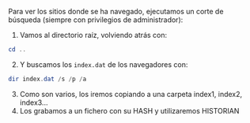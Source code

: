 Para ver los sitios donde se ha navegado, ejecutamos un corte de búsqueda (siempre con privilegios de administrador):
1. Vamos al directorio raíz, volviendo atrás con:
```powershell
cd ..
```
2. Y buscamos los `index.dat` de los navegadores con:
```powershell
dir index.dat /s /p /a
```
3. Como son varios, los iremos copiando a una carpeta index1, index2, index3...
4. Los grabamos a un fichero con su HASH y utilizaremos HISTORIAN
